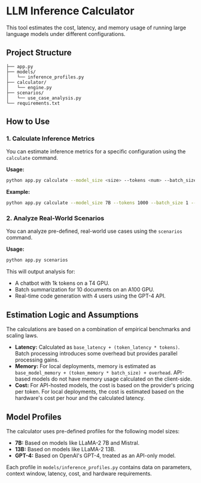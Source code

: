 # LLM Inference Calculator

This tool estimates the cost, latency, and memory usage of running large language models under different configurations.

## Project Structure

```
├── app.py
├── models/
│   └── inference_profiles.py
├── calculator/
│   └── engine.py
├── scenarios/
│   └── use_case_analysis.py
└── requirements.txt
```

## How to Use

### 1. Calculate Inference Metrics

You can estimate inference metrics for a specific configuration using the `calculate` command.

**Usage:**

```bash
python app.py calculate --model_size <size> --tokens <num> --batch_size <num> --hardware_type <type> --deployment_mode <mode>
```

**Example:**

```bash
python app.py calculate --model_size 7B --tokens 1000 --batch_size 1 --hardware_type T4 --deployment_mode local
```

### 2. Analyze Real-World Scenarios

You can analyze pre-defined, real-world use cases using the `scenarios` command.

**Usage:**

```bash
python app.py scenarios
```

This will output analysis for:
- A chatbot with 1k tokens on a T4 GPU.
- Batch summarization for 10 documents on an A100 GPU.
- Real-time code generation with 4 users using the GPT-4 API.

## Estimation Logic and Assumptions

The calculations are based on a combination of empirical benchmarks and scaling laws.

- **Latency:** Calculated as `base_latency + (token_latency * tokens)`. Batch processing introduces some overhead but provides parallel processing gains.
- **Memory:** For local deployments, memory is estimated as `base_model_memory + (token_memory * batch_size) + overhead`. API-based models do not have memory usage calculated on the client-side.
- **Cost:** For API-hosted models, the cost is based on the provider's pricing per token. For local deployments, the cost is estimated based on the hardware's cost per hour and the calculated latency.

## Model Profiles

The calculator uses pre-defined profiles for the following model sizes:

- **7B:** Based on models like LLaMA-2 7B and Mistral.
- **13B:** Based on models like LLaMA-2 13B.
- **GPT-4:** Based on OpenAI's GPT-4, treated as an API-only model.

Each profile in `models/inference_profiles.py` contains data on parameters, context window, latency, cost, and hardware requirements.
